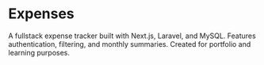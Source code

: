 # Expenses
A fullstack expense tracker built with Next.js, Laravel, and MySQL. Features authentication, filtering, and monthly summaries. Created for portfolio and learning purposes.
